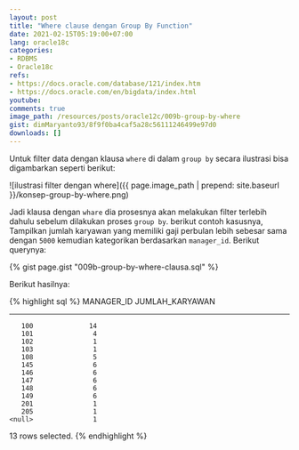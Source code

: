 ```yaml
---
layout: post
title: "Where clause dengan Group By Function"
date: 2021-02-15T05:19:00+07:00
lang: oracle18c
categories:
- RDBMS
- Oracle18c
refs: 
- https://docs.oracle.com/database/121/index.htm
- https://docs.oracle.com/en/bigdata/index.html
youtube: 
comments: true
image_path: /resources/posts/oracle12c/009b-group-by-where
gist: dimMaryanto93/8f9f0ba4caf5a28c56111246499e97d0
downloads: []
---
```


Untuk filter data dengan klausa `where` di dalam `group by` secara ilustrasi bisa digambarkan seperti berikut:

![ilustrasi filter dengan where]({{ page.image_path | prepend: site.baseurl }}/konsep-group-by-where.png)

Jadi klausa dengan `whare` dia prosesnya akan melakukan filter terlebih dahulu sebelum dilakukan proses `group by`. berikut contoh kasusnya, Tampilkan jumlah karyawan yang memiliki gaji perbulan lebih sebesar sama dengan `5000` kemudian kategorikan berdasarkan `manager_id`. Berikut querynya:

{% gist page.gist "009b-group-by-where-clausa.sql" %}

Berikut hasilnya:

{% highlight sql %}
MANAGER_ID JUMLAH_KARYAWAN
---------- ---------------
       100              14
       101               4
       102               1
       103               1
       108               5
       145               6
       146               6
       147               6
       148               6
       149               6
       201               1
       205               1
    <null>               1

13 rows selected.
{% endhighlight %}

